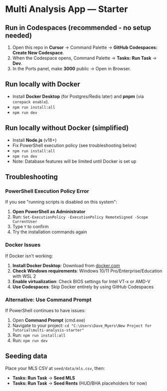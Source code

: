 # Multi Analysis App — Starter

## Run in Codespaces (recommended - no setup needed)
1. Open this repo in **Cursor** → Command Palette → **GitHub Codespaces: Create New Codespace**.
2. When the Codespace opens, Command Palette → **Tasks: Run Task** → **Dev**.
3. In the Ports panel, make **3000** public → Open in Browser.

## Run locally with Docker
- Install **Docker Desktop** (for Postgres/Redis later) and **pnpm** (via `corepack enable`).
- `npm run install:all`
- `npm run dev`

## Run locally without Docker (simplified)
- Install **Node.js** (v18+)
- Fix PowerShell execution policy (see troubleshooting below)
- `npm run install:all`
- `npm run dev`
- Note: Database features will be limited until Docker is set up

## Troubleshooting

### PowerShell Execution Policy Error
If you see "running scripts is disabled on this system":
1. **Open PowerShell as Administrator**
2. Run: `Set-ExecutionPolicy -ExecutionPolicy RemoteSigned -Scope CurrentUser`
3. Type `Y` to confirm
4. Try the installation commands again

### Docker Issues
If Docker isn't working:
1. **Install Docker Desktop**: Download from [docker.com](https://www.docker.com/products/docker-desktop/)
2. **Check Windows requirements**: Windows 10/11 Pro/Enterprise/Education with WSL 2
3. **Enable virtualization**: Check BIOS settings for Intel VT-x or AMD-V
4. **Use Codespaces**: Skip Docker entirely by using GitHub Codespaces

### Alternative: Use Command Prompt
If PowerShell continues to have issues:
1. Open **Command Prompt** (cmd.exe)
2. Navigate to your project: `cd "C:\Users\Dave_Myers\New Project for Tutorial\multi-analysis-starter"`
3. Run: `npm run install:all`
4. Run: `npm run dev`

## Seeding data
Place your MLS CSV at `seed/data/mls.csv`, then:
- **Tasks: Run Task** → **Seed MLS**
- **Tasks: Run Task** → **Seed Rents** (HUD/BHA placeholders for now) 